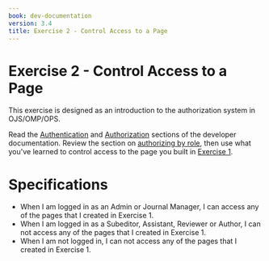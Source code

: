 ```yaml
---
book: dev-documentation
version: 3.4
title: Exercise 2 - Control Access to a Page
---
```


# Exercise 2 - Control Access to a Page

This exercise is designed as an introduction to the authorization system in OJS/OMP/OPS.

Read the [Authentication](../architecture-authentication) and [Authorization](../architecture-authorization) sections of the developer documentation. Review the section on [authorizing by role](../architecture-authorization#authorizing-by-user-role), then use what you've learned to control access to the page you built in [Exercise 1](./exercise1).

# Specifications

- When I am logged in as an Admin or Journal Manager, I can access any of the pages that I created in Exercise 1.
- When I am logged in as a Subeditor, Assistant, Reviewer or Author, I can not access any of the pages that I created in Exercise 1.
- When I am not logged in, I can not access any of the pages that I created in Exercise 1.

